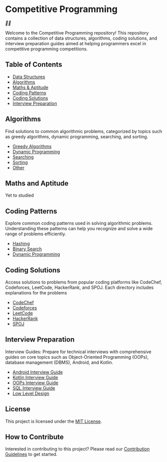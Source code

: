 # Competitive Programming
_🤔🤔_

Welcome to the Competitive Programming repository! This repository contains a collection of data structures, algorithms, coding solutions, and interview preparation guides aimed at helping programmers excel in competitive programming competitions.

## Table of Contents
- [Data Structures](./data-structures/README.md)
- [Algorithms](#algorithms)
- [Maths & Aptitude](#maths-and-aptitude)
- [Coding Patterns](#coding-patterns)
- [Coding Solutions](#coding-solutions)
- [Interview Preparation](#interview-preparation)

## Algorithms
Find solutions to common algorithmic problems, categorized by topics such as greedy algorithms, dynamic programming, searching, and sorting.

- [Greedy Algorithms](./algorithms/greedy/)
- [Dynamic Programming](./algorithms/dp/)
- [Searching](./algorithms/searching/)
- [Sorting](./algorithms/sorting/)
- [Other](./algorithms/other/)
  

## Maths and Aptitude
Yet to studied

## Coding Patterns
Explore common coding patterns used in solving algorithmic problems. Understanding these patterns can help you recognize and solve a wide range of problems efficiently.

- [Hashing](./coding-patterns/HASHING.md/)
- [Binary Search](./coding-patterns/BINARY-SEARCH.md/)
- [Dynamic Programming](./coding-patterns/DP.md/)

## Coding Solutions
Access solutions to problems from popular coding platforms like CodeChef, Codeforces, LeetCode, HackerRank, and SPOJ. Each directory includes explanations for the problems

- [CodeChef](./codechef/)
- [Codeforces](./codeforces/)
- [LeetCode](./leetcode/)
- [HackerRank](./hackerrank/)
- [SPOJ](./spoj/)

## Interview Preparation
Interview Guides: Prepare for technical interviews with comprehensive guides on core topics such as Object-Oriented Programming (OOPs), database management (DBMS), Android, and Kotlin.

- [Android Interview Guide](./ANDROID.md)
- [Kotlin Interview Guide](./KOTLIN.md)
- [OOPs Interview Guide](./OOPS.md)
- [SQL Interview Guide](./SQL.md)
- [Low Level Design]()

## License
This project is licensed under the [MIT License](LICENSE).

## How to Contribute
Interested in contributing to this project? Please read our [Contribution Guidelines](CONTRIBUTING.md) to get started.
